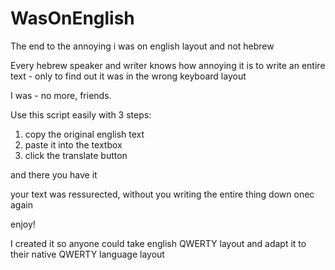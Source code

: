 # WasOnEnglish
The end to the annoying i was on english layout and not hebrew

Every hebrew speaker and writer knows how annoying it is to write an entire text - only to find out it was in the wrong keyboard layout

I was - no more, friends.

Use this script easily with 3 steps:

1. copy the original english text
2. paste it into the textbox 
3. click the translate button

and there you have it

your text was ressurected, without you writing the entire thing down onec again

enjoy!

I created it so anyone could take english QWERTY layout and adapt it to their native QWERTY language layout


